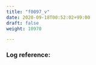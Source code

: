 ```yaml
---
title: "f0097_v"
date: 2020-09-18T00:52:02+99:00
draft: false
weight: 10970

---
```


### Log reference: <no value>

```
